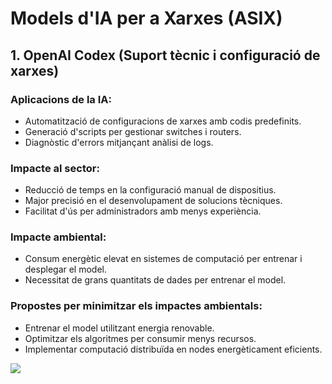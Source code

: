 # Models d'IA per a Xarxes (ASIX)

## 1. **OpenAI Codex (Suport tècnic i configuració de xarxes)**

### Aplicacions de la IA:
- Automatització de configuracions de xarxes amb codis predefinits.
- Generació d'scripts per gestionar switches i routers.
- Diagnòstic d'errors mitjançant anàlisi de logs.

### Impacte al sector:
- Reducció de temps en la configuració manual de dispositius.
- Major precisió en el desenvolupament de solucions tècniques.
- Facilitat d'ús per administradors amb menys experiència.

### Impacte ambiental:
- Consum energètic elevat en sistemes de computació per entrenar i desplegar el model.
- Necessitat de grans quantitats de dades per entrenar el model.

### Propostes per minimitzar els impactes ambientals:
- Entrenar el model utilitzant energia renovable.
- Optimitzar els algoritmes per consumir menys recursos.
- Implementar computació distribuïda en nodes energèticament eficients.

![](https://img.freepik.com/fotos-premium/ilustracion-configuracion-red-domestica-segura-proteccion-router-cortafuegos_1314467-213943.jpg)
